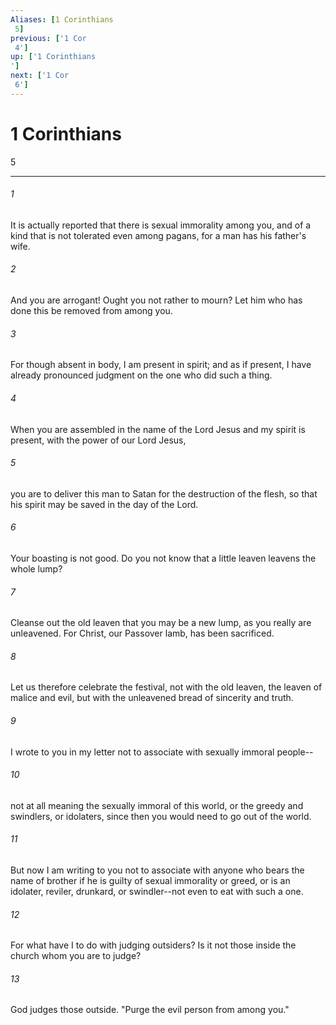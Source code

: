 ```yaml
---
Aliases: [1 Corinthians 5]
previous: ['1 Cor 4']
up: ['1 Corinthians']
next: ['1 Cor 6']
---
```

# 1 Corinthians 5

***
 

###### 1 
It is actually reported that there is sexual immorality among you, and of a kind that is not tolerated even among pagans, for a man has his father's wife.  

###### 2 
And you are arrogant! Ought you not rather to mourn? Let him who has done this be removed from among you.  

###### 3 
For though absent in body, I am present in spirit; and as if present, I have already pronounced judgment on the one who did such a thing.  

###### 4 
When you are assembled in the name of the Lord Jesus and my spirit is present, with the power of our Lord Jesus,  

###### 5 
you are to deliver this man to Satan for the destruction of the flesh, so that his spirit may be saved in the day of the Lord.  

###### 6 
Your boasting is not good. Do you not know that a little leaven leavens the whole lump?  

###### 7 
Cleanse out the old leaven that you may be a new lump, as you really are unleavened. For Christ, our Passover lamb, has been sacrificed.  

###### 8 
Let us therefore celebrate the festival, not with the old leaven, the leaven of malice and evil, but with the unleavened bread of sincerity and truth.  

###### 9 
I wrote to you in my letter not to associate with sexually immoral people--  

###### 10 
not at all meaning the sexually immoral of this world, or the greedy and swindlers, or idolaters, since then you would need to go out of the world.  

###### 11 
But now I am writing to you not to associate with anyone who bears the name of brother if he is guilty of sexual immorality or greed, or is an idolater, reviler, drunkard, or swindler--not even to eat with such a one.  

###### 12 
For what have I to do with judging outsiders? Is it not those inside the church whom you are to judge?  

###### 13 
God judges those outside. "Purge the evil person from among you."
